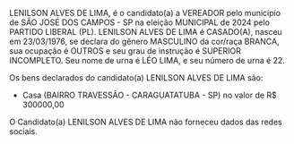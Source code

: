 LENILSON ALVES DE LIMA, é o candidato(a) a VEREADOR pelo município de SÃO JOSÉ DOS CAMPOS - SP na eleição MUNICIPAL de 2024 pelo PARTIDO LIBERAL (PL). LENILSON ALVES DE LIMA é CASADO(A), nasceu em 23/03/1976, se declara do gênero MASCULINO da cor/raça BRANCA, sua ocupação é OUTROS e seu grau de instrução é SUPERIOR INCOMPLETO. Seu nome de urna é LÉO LIMA, e seu número de urna é 22.

Os bens declarados do candidato(a) LENILSON ALVES DE LIMA são: 
- Casa (BAIRRO TRAVESSÃO - CARAGUATATUBA - SP) no valor de R$ 300000,00

O Candidato(a) LENILSON ALVES DE LIMA não forneceu dados das redes sociais.